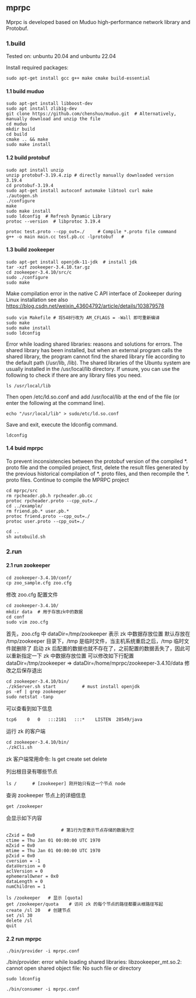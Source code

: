 ## mprpc

Mprpc is developed based on Muduo high-performance network library and Protobuf.


### 1.build

Tested on:
    unbuntu 20.04 and unbuntu 22.04

Install required packages:


```shell
sudo apt-get install gcc g++ make cmake build-essential
```


#### 1.1 build muduo


```shell
sudo apt-get install libboost-dev
sudo apt install zlib1g-dev
git clone https://github.com/chenshuo/muduo.git  # Alternatively, manually download and unzip the file
cd muduo
mkdir build
cd build
cmake .. && make
sudo make install
```



#### 1.2 build protobuf


```shell
sudo apt install unzip
unzip protobuf-3.19.4.zip # directly manually downloaded version 3.19.4
cd protobuf-3.19.4
sudo apt-get install autoconf automake libtool curl make
./autogen.sh
./configure
make
sudo make install
sudo ldconfig  # Refresh Dynamic Library
protoc --version  # libprotoc 3.19.4
```


```shell
protoc test.proto --cpp_out=./     # Compile *.proto file command
g++ -o main main.cc test.pb.cc -lprotobuf   # 
```


#### 1.3 build zookeeper

```shell
sudo apt-get install openjdk-11-jdk  # install jdk
tar -xzf zookeeper-3.4.10.tar.gz
cd zookeeper-3.4.10/src/c
sudo ./configure
sudo make  
```

Make compilation error in the native C API interface of Zookeeper during Linux installation
see also https://blog.csdn.net/weixin_43604792/article/details/103879578

```shell
sudo vim Makefile # 将548行改为 AM_CFLAGS = -Wall 即可重新编译
sudo make
sudo make install
sudo ldconfig
```

Error while loading shared libraries: reasons and solutions for errors.
The shared library has been installed, but when an external program calls the shared library, 
the program cannot find the shared library file according to the default path (/usr/lib, /lib).
The shared libraries of the Ubuntu system are usually installed in the /usr/local/lib directory. 
If unsure, you can use the following to check if there are any library files you need.

```shell
ls /usr/local/lib
```

Then open /etc/ld.so.conf and add /usr/local/lib at the end of the file (or enter the following at the command line). 

```shell
echo "/usr/local/lib" > sudo/etc/ld.so.conf
```

Save and exit, execute the ldconfig command.

```shell
ldconfig
```


#### 1.4 buid mprpc


To prevent inconsistencies between the protobuf version of the compiled *. proto file and the compiled project, 
first, delete the result files generated by the previous historical compilation of *. proto files, and then recompile the *. proto files.
Continue to compile the MPRPC project

```shell
cd mprpc/src
rm rpcheader.pb.h rpcheader.pb.cc
protoc rpcheader.proto --cpp_out=./
cd ../example/
rm friend.pb.* user.pb.*
protoc friend.proto --cpp_out=./
protoc user.proto --cpp_out=./
```

```shell
cd ..
sh autobuild.sh
```


### 2.run


#### 2.1 run zookeeper


```shell
cd zookeeper-3.4.10/conf/
cp zoo_sample.cfg zoo.cfg
```

修改 zoo.cfg 配置文件


```shell
cd zookeeper-3.4.10/
mkdir data  # 用于存放zk中的数据
cd conf
sudo vim zoo.cfg
```

首先，zoo.cfg 中 dataDir=/tmp/zookeeper 表示 zk 中数据存放位置
默认存放在 /tmp/zookeeper 目录下，/tmp 是临时文件，当主机系统重启之后，/tmp 临时文件就删除了
启动 zk 后配置的数据也就不存在了，之前配置的数据丢失了，因此可以重新指定一下 zk 中数据存放位置
可以修改如下行配置
dataDir=/tmp/zookeeper => dataDir=/home/mprpc/zookeeper-3.4.10/data
修改之后保存退出

```shell
cd zookeeper-3.4.10/bin/
./zkServer.sh start          # must install openjdk 
ps -ef | grep zookeeper
sudo netstat -tanp
```

可以查看到如下信息
```
tcp6    0   0   :::2181   :::*    LISTEN  28549/java 
```


运行 zk 的客户端

```shell
cd zookeeper-3.4.10/bin/
./zkCli.sh
```

zk 客户端常用命令: ls get create set delete

列出根目录有哪些节点
```
ls /      # [zookeeper] 刚开始只有这一个节点 node
```

查询 zookeeper 节点上的详细信息
```
get /zookeeper
```

会显示如下内容
```
                     # 第1行为空表示节点存储的数据为空
cZxid = 0x0
ctime = Thu Jan 01 00:00:00 UTC 1970
mZxid = 0x0
mtime = Thu Jan 01 00:00:00 UTC 1970
pZxid = 0x0
cversion = -1
dataVersion = 0
aclVersion = 0
ephemeralOwner = 0x0
dataLength = 0
numChildren = 1
```

```shell
ls /zookeeper   # 显示 [quota]
get /zookeeper/quota    # 访问 zk 的每个节点的路径都要从根路径写起
create /sl 20   # 创建节点
set /sl 30
delete /sl
quit
```





#### 2.2 run mprpc


```shell
./bin/provider -i mprpc.conf
```

./bin/provider: error while loading shared libraries: libzookeeper_mt.so.2: cannot open shared object file: No such file or directory

```shell
sudo ldconfig
```

```shell
./bin/consumer -i mprpc.conf
```




